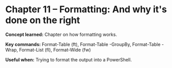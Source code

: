 # Chapter 11 – Formatting: And why it's done on the right

**Concept learned:** Chapter on how formatting works.

**Key commands:** Format-Table (ft), Format-Table -GroupBy, Format-Table -Wrap, Format-List (fl), Format-Wide (fw)

**Useful when:** Trying to format the output into a PowerShell.

